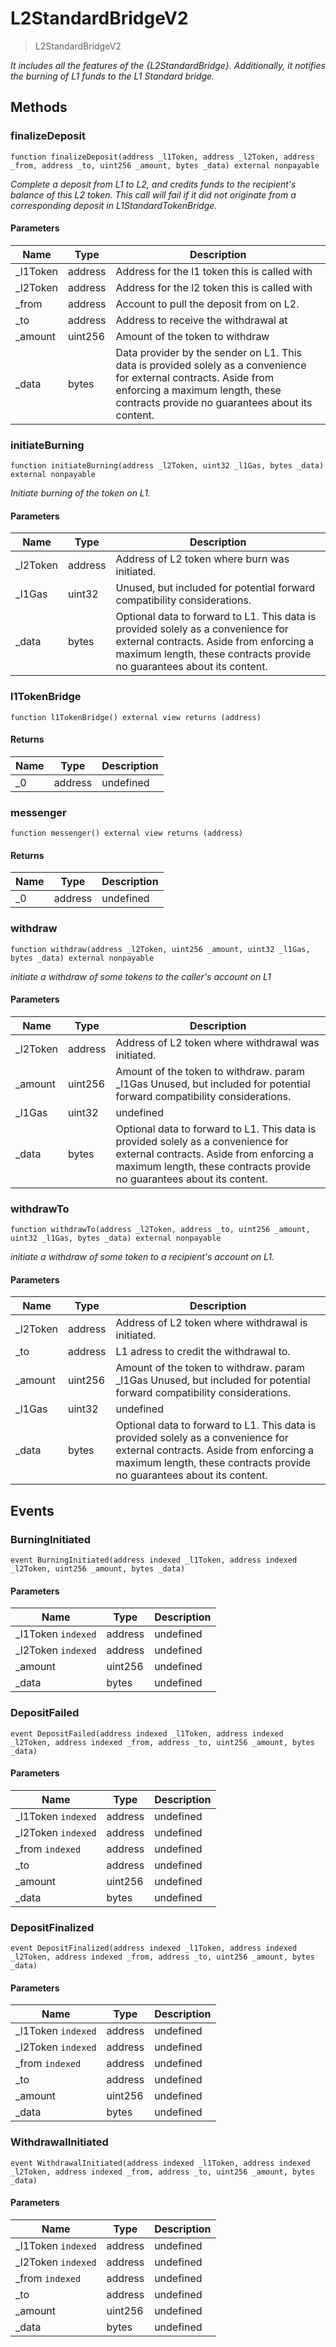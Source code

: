 # L2StandardBridgeV2



> L2StandardBridgeV2



*It includes all the features of the {L2StandardBridge}. Additionally, it notifies the burning of L1 funds to the L1 Standard bridge.*

## Methods

### finalizeDeposit

```solidity
function finalizeDeposit(address _l1Token, address _l2Token, address _from, address _to, uint256 _amount, bytes _data) external nonpayable
```



*Complete a deposit from L1 to L2, and credits funds to the recipient&#39;s balance of this L2 token. This call will fail if it did not originate from a corresponding deposit in L1StandardTokenBridge.*

#### Parameters

| Name | Type | Description |
|---|---|---|
| _l1Token | address | Address for the l1 token this is called with
| _l2Token | address | Address for the l2 token this is called with
| _from | address | Account to pull the deposit from on L2.
| _to | address | Address to receive the withdrawal at
| _amount | uint256 | Amount of the token to withdraw
| _data | bytes | Data provider by the sender on L1. This data is provided        solely as a convenience for external contracts. Aside from enforcing a maximum        length, these contracts provide no guarantees about its content.

### initiateBurning

```solidity
function initiateBurning(address _l2Token, uint32 _l1Gas, bytes _data) external nonpayable
```



*Initiate burning of the token on L1.*

#### Parameters

| Name | Type | Description |
|---|---|---|
| _l2Token | address | Address of L2 token where burn was initiated.
| _l1Gas | uint32 | Unused, but included for potential forward compatibility considerations.
| _data | bytes | Optional data to forward to L1. This data is provided        solely as a convenience for external contracts. Aside from enforcing a maximum        length, these contracts provide no guarantees about its content.

### l1TokenBridge

```solidity
function l1TokenBridge() external view returns (address)
```






#### Returns

| Name | Type | Description |
|---|---|---|
| _0 | address | undefined

### messenger

```solidity
function messenger() external view returns (address)
```






#### Returns

| Name | Type | Description |
|---|---|---|
| _0 | address | undefined

### withdraw

```solidity
function withdraw(address _l2Token, uint256 _amount, uint32 _l1Gas, bytes _data) external nonpayable
```



*initiate a withdraw of some tokens to the caller&#39;s account on L1*

#### Parameters

| Name | Type | Description |
|---|---|---|
| _l2Token | address | Address of L2 token where withdrawal was initiated.
| _amount | uint256 | Amount of the token to withdraw. param _l1Gas Unused, but included for potential forward compatibility considerations.
| _l1Gas | uint32 | undefined
| _data | bytes | Optional data to forward to L1. This data is provided        solely as a convenience for external contracts. Aside from enforcing a maximum        length, these contracts provide no guarantees about its content.

### withdrawTo

```solidity
function withdrawTo(address _l2Token, address _to, uint256 _amount, uint32 _l1Gas, bytes _data) external nonpayable
```



*initiate a withdraw of some token to a recipient&#39;s account on L1.*

#### Parameters

| Name | Type | Description |
|---|---|---|
| _l2Token | address | Address of L2 token where withdrawal is initiated.
| _to | address | L1 adress to credit the withdrawal to.
| _amount | uint256 | Amount of the token to withdraw. param _l1Gas Unused, but included for potential forward compatibility considerations.
| _l1Gas | uint32 | undefined
| _data | bytes | Optional data to forward to L1. This data is provided        solely as a convenience for external contracts. Aside from enforcing a maximum        length, these contracts provide no guarantees about its content.



## Events

### BurningInitiated

```solidity
event BurningInitiated(address indexed _l1Token, address indexed _l2Token, uint256 _amount, bytes _data)
```





#### Parameters

| Name | Type | Description |
|---|---|---|
| _l1Token `indexed` | address | undefined |
| _l2Token `indexed` | address | undefined |
| _amount  | uint256 | undefined |
| _data  | bytes | undefined |

### DepositFailed

```solidity
event DepositFailed(address indexed _l1Token, address indexed _l2Token, address indexed _from, address _to, uint256 _amount, bytes _data)
```





#### Parameters

| Name | Type | Description |
|---|---|---|
| _l1Token `indexed` | address | undefined |
| _l2Token `indexed` | address | undefined |
| _from `indexed` | address | undefined |
| _to  | address | undefined |
| _amount  | uint256 | undefined |
| _data  | bytes | undefined |

### DepositFinalized

```solidity
event DepositFinalized(address indexed _l1Token, address indexed _l2Token, address indexed _from, address _to, uint256 _amount, bytes _data)
```





#### Parameters

| Name | Type | Description |
|---|---|---|
| _l1Token `indexed` | address | undefined |
| _l2Token `indexed` | address | undefined |
| _from `indexed` | address | undefined |
| _to  | address | undefined |
| _amount  | uint256 | undefined |
| _data  | bytes | undefined |

### WithdrawalInitiated

```solidity
event WithdrawalInitiated(address indexed _l1Token, address indexed _l2Token, address indexed _from, address _to, uint256 _amount, bytes _data)
```





#### Parameters

| Name | Type | Description |
|---|---|---|
| _l1Token `indexed` | address | undefined |
| _l2Token `indexed` | address | undefined |
| _from `indexed` | address | undefined |
| _to  | address | undefined |
| _amount  | uint256 | undefined |
| _data  | bytes | undefined |



